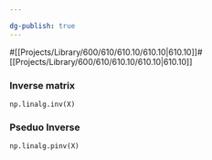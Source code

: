 ```yaml
---

dg-publish: true
---
```

#[[Projects/Library/600/610/610.10/610.10\|610.10]]#[[Projects/Library/600/610/610.10/610.10\|610.10]]




### Inverse matrix
`np.linalg.inv(X)`

### Pseduo Inverse
`np.linalg.pinv(X)`